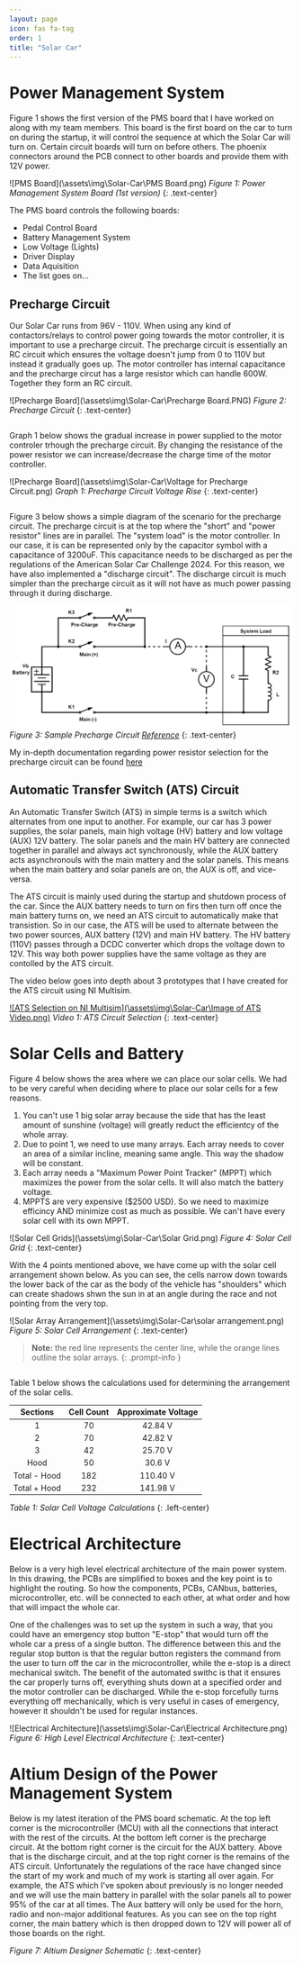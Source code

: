 ```yaml
---
layout: page
icon: fas fa-tag
order: 1
title: "Solar Car"
---
```


# Power Management System

Figure 1 shows the first version of the PMS board that I have worked on along with my team members. This board is the first board on the car to turn on during the startup, it will control the sequence at which the Solar Car will turn on. Certain circuit boards will turn on before others. The phoenix connectors around the PCB connect to other boards and provide them with 12V power. 

<!---Below is the PMS Board--->
![PMS Board](\assets\img\Solar-Car\PMS Board.png)
*Figure 1: Power Management System Board (1st version)* 
{: .text-center}

The PMS board controls the following boards:
- Pedal Control Board
- Battery Management System
- Low Voltage (Lights)
- Driver Display
- Data Aquisition
- The list goes on...

## Precharge Circuit

Our Solar Car runs from 96V - 110V. When using any kind of contactors/relays to control power going towards the motor controller, it is important to use a precharge circuit. The precharge circuit is essentially an RC circuit which ensures the voltage doesn't jump from 0 to 110V but instead it gradually goes up. The motor controller has internal capacitance and the precharge circut has a large resistor which can handle 600W. Together they form an RC circuit. 

<!---Below is the Precharge Board--->
![Precharge Board](\assets\img\Solar-Car\Precharge Board.PNG)
*Figure 2: Precharge Circuit* 
{: .text-center}

<pre>
</pre>

Graph 1 below shows the gradual increase in power supplied to the motor controler trhough the precharge circuit. By changing the resistance of the power resistor we can increase/decrease the charge time of the motor controller. 

<!---Below is the Precharge Board--->
![Precharge Board](\assets\img\Solar-Car\Voltage for Precharge Circuit.png)
*Graph 1: Precharge Circuit Voltage Rise* 
{: .text-center}

<pre>
</pre>

Figure 3 below shows a simple diagram of the scenario for the precharge circuit. The precharge circuit is at the top where the "short" and "power resistor" lines are in parallel. The "system load" is the motor controller. In our case, it is can be represented only by the capacitor symbol with a capacitance of 3200uF. This capacitance needs to be discharged as per the regulations of the American Solar Car Challenge 2024. For this reason, we have also implemented a "discharge circuit". The discharge circuit is much simpler than the precharge circuit as it will not have as much power passing through it during discharge. 

<!---Below is the Precharge Board--->
![Sample Precharge Circuit](\assets\img\Solar-Car\precharge.png)
*Figure 3: Sample Precharge Circuit [Reference](https://www.sensata.com/calculator/precharge)* 
{: .text-center}

<!---Link to documentatoin--->
My in-depth documentation regarding power resistor selection for the precharge circuit can be found [here](https://docs.google.com/document/d/1niJh3muGLufZHii_gZgbmMTTFyquAPMx/edit?usp=sharing&ouid=101484005686296121166&rtpof=true&sd=true)

## Automatic Transfer Switch (ATS) Circuit

An Automatic Transfer Switch (ATS) in simple terms is a switch which alternates from one input to another. For example, our car has 3 power supplies, the solar panels, main high voltage (HV) battery and low voltage (AUX) 12V battery. The solar panels and the main HV battery are connected together in parallel and always act synchronously, while the AUX battery acts asynchronouls with the main mattery and the solar panels. This means when the main battery and solar panels are on, the AUX is off, and vice-versa.

The ATS circuit is mainly used during the startup and shutdown process of the car. Since the AUX battery needs to turn on firs then turn off once the main battery turns on, we need an ATS circuit to automatically make that transistion. So in our case, the ATS will be used to alternate between the two power sources, AUX battery (12V) and main HV battery. The HV battery (110V) passes through a DCDC converter which drops the voltage down to 12V. This way both power supplies have the same voltage as they are contolled by the ATS circuit. 

The video below goes into depth about 3 prototypes that I have created for the ATS circuit using NI Multisim.

<!---Below is the ATS Selection--->
[![ATS Selection on NI Multisim](\assets\img\Solar-Car\Image of ATS Video.png)](https://www.youtube.com/watch?v=1juHLBlT9ew "ATS Selection on NI Multisim")
*Video 1: ATS Circuit Selection* 
{: .text-center}

# Solar Cells and Battery 

Figure 4 below shows the area where we can place our solar cells. We had to be very careful when deciding where to place our solar cells for a few reasons. 
1. You can't use 1 big solar array because the side that has the least amount of sunshine (voltage) will greatly reduct the efficientcy of the whole array.
2. Due to point 1, we need to use many arrays. Each array needs to cover an area of a similar incline, meaning same angle. This way the shadow will be constant.
3. Each array needs a "Maximum Power Point Tracker" (MPPT) which maximizes the power from the solar cells. It will also match the battery voltage.
4. MPPTS are very expensive ($2500 USD). So we need to maximize efficincy AND minimize cost as much as possible. We can't have every solar cell with its own MPPT.

<!---Below is the Solar Cell Grids--->
![Solar Cell Grids](\assets\img\Solar-Car\Solar Grid.png)
*Figure 4: Solar Cell Grid* 
{: .text-center}

With the 4 points mentioned above, we have come up with the solar cell arrangement shown below. As you can see, the cells narrow down towards the lower back of the car as the body of the vehicle has "shoulders" which can create shadows shwn the sun in at an angle during the race and not pointing from the very top. 

<!---Below is the Solar Cell Grids--->
![Solar Array Arrangement](\assets\img\Solar-Car\solar arrangement.png)
*Figure 5: Solar Cell Arrangement* 
{: .text-center}

> **Note:** the red line represents the center line, while the orange lines outline the solar arrays.
{: .prompt-info }
<pre>
</pre>
Table 1 below shows the calculations used for determining the arrangement of the solar cells.

|     Sections     |     Cell Count     |     Approximate Voltage     |
|:----------------:|:------------------:|:---------------------------:|
|        1         |         70         |           42.84 V           |
|        2         |         70         |           42.82 V           |
|        3         |         42         |           25.70 V           |
|       Hood       |         50         |           30.6 V            |
|  Total - Hood    |         182        |           110.40 V          |
|  Total + Hood    |         232        |           141.98 V          |

*Table 1: Solar Cell Voltage Calculations* 
{: .left-center}

# Electrical Architecture

Below is a very high level electrical architecture of the main power system. In this drawing, the PCBs are simplified to boxes and the key point is to highlight the routing. So how the components, PCBs, CANbus, batteries, microcontroller, etc. will be connected to each other, at what order and how that will impact the whole car. 

One of the challenges was to set up the system in such a way, that you could have an emergency stop button "E-stop" that would turn off the whole car a press of a single button. The difference between this and the regular stop button is that the regular button registers the command from the user to turn off the car in the microcontroller, while the e-stop is a direct mechanical switch. The benefit of the automated swithc is that it ensures the car properly turns off, everything shuts down at a specified order and the motor controller can be discharged. While the e-stop forcefully turns everything off mechanically, which is very useful in cases of emergency, however it shouldn't be used for regular instances. 

<!---Below is the Precharge Board--->
![Electrical Architecture](\assets\img\Solar-Car\Electrical Architecture.png)
*Figure 6: High Level Electrical Architecture* 
{: .text-center}

# Altium Design of the Power Management System

Below is my latest iteration of the PMS board schematic. At the top left corner is the microcontroller (MCU) with all the connections that interact with the rest of the circuits. At the bottom left corner is the precharge circuit. At the bottom right corner is the circuit for the AUX battery. Above that is the discharge circuit, and at the top right corner is the remains of the ATS circuit. Unfortunately the regulations of the race have changed since the start of my work and much of my work is starting all over again. For example, the ATS which I've spoken about previously is no longer needed and we will use the main battery in parallel with the solar panels all to power 95% of the car at all times. The Aux battery will only be used for the horn, radio and non-major additional features. As you can see on the top right corner, the main battery which is then dropped down to 12V will power all of those boards on the right.

<!-- Below is a PDF embeddedin HTML (Altium Design) -->
<object data="\assets\img\Solar-Car\Electrical Architecture.png" type="application/pdf" width="800px" height="700px"></object>
*Figure 7: Altium Designer Schematic* 
{: .text-center}